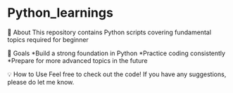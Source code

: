# Python_learnings

📌 About
This repository contains Python scripts covering fundamental topics required for beginner

🎯 Goals
*Build a strong foundation in Python
*Practice coding consistently
*Prepare for more advanced topics in the future

💡 How to Use
Feel free to check out the code! If you have any suggestions, please do let me know.
